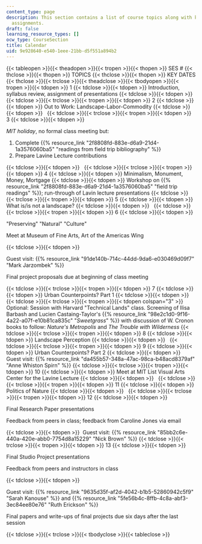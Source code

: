 ```yaml
---
content_type: page
description: This section contains a list of course topics along with key dates for
  assignments.
draft: false
learning_resource_types: []
ocw_type: CourseSection
title: Calendar
uid: 9e928640-e540-1eee-21bb-d5f551a894b2
---
```

{{< tableopen >}}{{< theadopen >}}{{< tropen >}}{{< thopen >}}
SES #
{{< thclose >}}{{< thopen >}}
TOPICS
{{< thclose >}}{{< thopen >}}
KEY DATES
{{< thclose >}}{{< trclose >}}{{< theadclose >}}{{< tbodyopen >}}{{< tropen >}}{{< tdopen >}}
1
{{< tdclose >}}{{< tdopen >}}
Introduction, syllabus review, assignment of presentations
{{< tdclose >}}{{< tdopen >}}
 
{{< tdclose >}}{{< trclose >}}{{< tropen >}}{{< tdopen >}}
2
{{< tdclose >}}{{< tdopen >}}
Out to Work: Landscape-Labor-Commodity
{{< tdclose >}}{{< tdopen >}}
 
{{< tdclose >}}{{< trclose >}}{{< tropen >}}{{< tdopen >}}
3
{{< tdclose >}}{{< tdopen >}}

*MIT holiday*, no formal class meeting but:

1. Complete {{% resource_link "2f8808fd-883e-d6a9-21d4-1a3576060ba5" "readings from field trip bibliography" %}}
2. Prepare Lavine Lecture contributions

{{< tdclose >}}{{< tdopen >}}
 
{{< tdclose >}}{{< trclose >}}{{< tropen >}}{{< tdopen >}}
4
{{< tdclose >}}{{< tdopen >}}
Minimalism, Monument, Money, Mortgage
{{< tdclose >}}{{< tdopen >}}
Workshop on {{% resource_link "2f8808fd-883e-d6a9-21d4-1a3576060ba5" "field trip readings" %}}; run-through of Lavin lecture presentations
{{< tdclose >}}{{< trclose >}}{{< tropen >}}{{< tdopen >}}
5
{{< tdclose >}}{{< tdopen >}}
What is/is not a landscape?
{{< tdclose >}}{{< tdopen >}}
 
{{< tdclose >}}{{< trclose >}}{{< tropen >}}{{< tdopen >}}
6
{{< tdclose >}}{{< tdopen >}}

"Preserving" "Natural" "Culture"

Meet at Museum of Fine Arts, Art of the Americas Wing

{{< tdclose >}}{{< tdopen >}}

Guest visit: {{% resource_link "91de140b-714c-44dd-9da6-e030469d09f7" "Mark Jarzombek" %}}

Final project proposals due at beginning of class meeting

{{< tdclose >}}{{< trclose >}}{{< tropen >}}{{< tdopen >}}
7
{{< tdclose >}}{{< tdopen >}}
Urban Counterpoints? Part 1
{{< tdclose >}}{{< tdopen >}}
 
{{< tdclose >}}{{< trclose >}}{{< tropen >}}{{< tdopen colspan="3" >}}
Optional: Session with Harvard "Technical Lands" class. Screening of Ilisa Barbash and Lucien Castaing-Taylor's {{% resource_link "98e2c1d0-9f16-4a22-a07f-e10b81ca835c" "*Sweetgrass*" %}} with discussion of W. Cronon books to follow: *Nature's Metropolis* and *The Trouble with Wilderness*
{{< tdclose >}}{{< trclose >}}{{< tropen >}}{{< tdopen >}}
8
{{< tdclose >}}{{< tdopen >}}
Landscape Perception
{{< tdclose >}}{{< tdopen >}}
 
{{< tdclose >}}{{< trclose >}}{{< tropen >}}{{< tdopen >}}
9
{{< tdclose >}}{{< tdopen >}}
Urban Counterpoints? Part 2
{{< tdclose >}}{{< tdopen >}}
Guest visit: {{% resource_link "da455b57-348a-47ac-98ca-b48acd8379af" "Anne Whiston Spirn" %}}
{{< tdclose >}}{{< trclose >}}{{< tropen >}}{{< tdopen >}}
10
{{< tdclose >}}{{< tdopen >}}
Meet at MIT List Visual Arts Center for the Lavine Lecture
{{< tdclose >}}{{< tdopen >}}
 
{{< tdclose >}}{{< trclose >}}{{< tropen >}}{{< tdopen >}}
11
{{< tdclose >}}{{< tdopen >}}
Politics of Nature
{{< tdclose >}}{{< tdopen >}}
 
{{< tdclose >}}{{< trclose >}}{{< tropen >}}{{< tdopen >}}
12
{{< tdclose >}}{{< tdopen >}}

Final Research Paper presentations

Feedback from peers in class; feedback from Caroline Jones via email

{{< tdclose >}}{{< tdopen >}}
 Guest visit: {{% resource_link "85bb2c6e-440a-420e-abb0-7754d8a15229" "Nick Brown" %}}
{{< tdclose >}}{{< trclose >}}{{< tropen >}}{{< tdopen >}}
13
{{< tdclose >}}{{< tdopen >}}

Final Studio Project presentations

Feedback from peers and instructors in class

{{< tdclose >}}{{< tdopen >}}

Guest visit: {{% resource_link "9635d35f-af2d-4042-b1b5-52860942c5f9" "Sarah Kanouse" %}} and {{% resource_link "5fe56b4c-8ffb-4c8a-abf3-3ec84ee80e76" "Ruth Erickson" %}}

Final papers and write-ups of final projects due six days after the last session

{{< tdclose >}}{{< trclose >}}{{< tbodyclose >}}{{< tableclose >}}